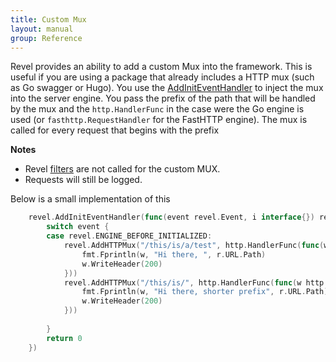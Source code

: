```yaml
---
title: Custom Mux
layout: manual
group: Reference
---
```


Revel provides an ability to add a custom Mux into the framework. This is useful if you are
using a package that already includes a HTTP mux (such as Go swagger or Hugo). 
You use the [AddInitEventHandler](/manual/startup-shutdown.html#revel_event_hooks) 
to inject the 
mux into the server engine. You pass the prefix of the path that will be handled by the mux
and the `http.HandlerFunc` in the case were the Go engine is used (or `fasthttp.RequestHandler` 
for the FastHTTP engine). The mux is called for every request that begins with the prefix

**Notes**

* Revel [filters](manual/filters.html) are not called for the custom MUX. 
* Requests will still be logged. 


Below is a small implementation of this

```go
	revel.AddInitEventHandler(func(event revel.Event, i interface{}) revel.EventResponse {
		switch event {
		case revel.ENGINE_BEFORE_INITIALIZED:
            revel.AddHTTPMux("/this/is/a/test", http.HandlerFunc(func(w http.ResponseWriter, r *http.Request) {
                fmt.Fprintln(w, "Hi there, ", r.URL.Path)
                w.WriteHeader(200)
            }))
            revel.AddHTTPMux("/this/is/", http.HandlerFunc(func(w http.ResponseWriter, r *http.Request) {
                fmt.Fprintln(w, "Hi there, shorter prefix", r.URL.Path)
                w.WriteHeader(200)
            }))
    
		}
		return 0
	})

```

